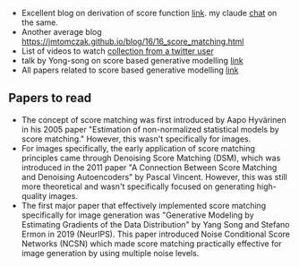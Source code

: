 - Excellent blog on derivation of score function [link](https://andrewcharlesjones.github.io/journal/21-score-matching.html). my claude [chat](https://claude.ai/chat/ddcc2f95-0ac7-4d37-9db1-41a36917d496) on the same. 
- Another average blog https://jmtomczak.github.io/blog/16/16_score_matching.html
- List of videos to watch [collection from a twitter user](https://x.com/RisingSayak/status/1822121590558953531)
- talk by Yong-song on score based generative modelling [link](https://www.youtube.com/watch?v=wMmqCMwuM2Q)
- All papers related to score based generative modelling [link](https://scorebasedgenerativemodeling.github.io/)
 

## Papers to read 
- The concept of score matching was first introduced by Aapo Hyvärinen in his 2005 paper "Estimation of non-normalized statistical models by score matching." However, this wasn't specifically for images.
- For images specifically, the early application of score matching principles came through Denoising Score Matching (DSM), which was introduced in the 2011 paper "A Connection Between Score Matching and Denoising Autoencoders" by Pascal Vincent. However, this was still more theoretical and wasn't specifically focused on generating high-quality images.
- The first major paper that effectively implemented score matching specifically for image generation was "Generative Modeling by Estimating Gradients of the Data Distribution" by Yang Song and Stefano Ermon in 2019 (NeurIPS). This paper introduced Noise Conditional Score Networks (NCSN) which made score matching practically effective for image generation by using multiple noise levels.
